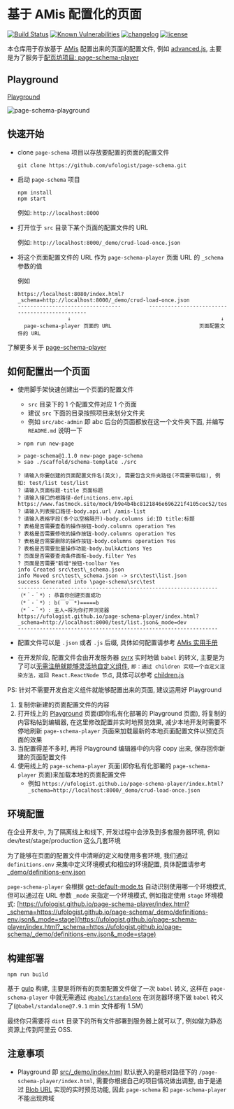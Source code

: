 # 基于 AMis 配置化的页面

[![Build Status][ci-status-image]][ci-status-url] [![Known Vulnerabilities][vulnerabilities-status-image]][vulnerabilities-status-url] [![changelog][changelog-image]][changelog-url] [![license][license-image]][license-url]

[vulnerabilities-status-image]: https://snyk.io/test/npm/page-schema/badge.svg
[vulnerabilities-status-url]: https://snyk.io/test/npm/page-schema
[ci-status-image]: https://travis-ci.com/ufologist/page-schema.svg?branch=master
[ci-status-url]: https://travis-ci.com/ufologist/page-schema
[license-image]: https://img.shields.io/github/license/ufologist/page-schema.svg
[license-url]: https://github.com/ufologist/page-schema/blob/master/LICENSE
[changelog-image]: https://img.shields.io/badge/CHANGE-LOG-blue.svg?style=flat-square
[changelog-url]: https://github.com/ufologist/page-schema/blob/master/CHANGELOG.md

本仓库用于存放基于 [AMis](https://github.com/baidu/amis) 配置出来的页面的配置文件, 例如 [advanced.js](./src/_demo/advanced.js), 主要是为了服务于[配页坊项目: page-schema-player](https://github.com/ufologist/page-schema-player)

## Playground

[Playground](https://ufologist.github.io/page-schema/_demo/index.html)

![page-schema-playground](https://user-images.githubusercontent.com/167221/77224470-ef2f1100-6ba0-11ea-8506-358c6c30e357.gif)

## 快速开始

* clone `page-schema` 项目以存放要配置的页面的配置文件

  ```
  git clone https://github.com/ufologist/page-schema.git
  ```
* 启动 `page-schema` 项目

  ```
  npm install
  npm start
  ```

  例如: `http://localhost:8000`
* 打开位于 `src` 目录下某个页面的配置文件的 URL

  例如: `http://localhost:8000/_demo/crud-load-once.json`
* 将这个页面配置文件的 URL 作为 `page-schema-player` 页面 URL 的 `_schema` 参数的值

  例如
  ```
  https://localhost:8080/index.html?_schema=http://localhost:8000/_demo/crud-load-once.json
  ---------------------------------         -----------------------------------------------
                  ↓                                                ↓
    page-schema-player 页面的 URL                            页面配置文件的 URL
  ```

了解更多关于 [page-schema-player](https://github.com/ufologist/page-schema-player)

## 如何配置出一个页面

* 使用脚手架快速创建出一个页面的配置文件
  * `src` 目录下的 1 个配置文件对应 1 个页面
  * 建议 `src` 下面的目录按照项目来划分文件夹
  * 例如 `src/abc-admin` 即 abc 后台的页面都放在这一个文件夹下面, 并编写 `README.md` 说明一下

  ```
  > npm run new-page

  > page-schema@1.1.0 new-page page-schema
  > sao ./scaffold/schema-template ./src
  
  ? 请输入你要创建的页面配置文件名(英文), 需要包含文件夹路径(不需要带后缀), 例如: test/list test/list
  ? 请输入页面标题-title 页面标题
  ? 请输入接口的根路径-definitions.env.api https://www.fastmock.site/mock/b9e4b4bc8121846e696221f4105cec52/test
  ? 请输入列表接口路径-body.api.url /amis-list
  ? 请输入表格字段(多个以空格隔开)-body.columns id:ID title:标题
  ? 表格是否需要查看的操作按钮-body.columns operation Yes
  ? 表格是否需要修改的操作按钮-body.columns operation Yes
  ? 表格是否需要删除的操作按钮-body.columns operation Yes
  ? 表格是否需要批量操作功能-body.bulkActions Yes
  ? 页面是否需要查询条件面板-body.filter Yes
  ? 页面是否需要"新增"按钮-toolbar Yes
  info Created src\test\_schema.json
  info Moved src\test\_schema.json -> src\test\list.json
  success Generated into \page-schema\src\test
  ----------------------------------------------------------------
  （*＾-＾*）: 恭喜你创建页面成功
  （*＾-＾*）: b(￣▽￣*)=====b
  （*＾-＾*）: 主人~将为你打开浏览器
  https://ufologist.github.io/page-schema-player/index.html?_schema=http://localhost:8000/test/list.json&_mode=dev
  ----------------------------------------------------------------
  ```

* 配置文件可以是 `.json` 或者 `.js` 后缀, 具体如何配置请参考 [AMis 实用手册](https://github.com/ufologist/page-schema-player/blob/master/amis-cookbook.md)
* 在开发阶段, 配置文件会由开发服务器 [svrx](https://github.com/svrxjs/svrx) 实时地做 `babel` 的转义, 主要是为了可以[无需注册就能够灵活地自定义组件](https://baidu.github.io/amis/docs/sdk#%E8%87%AA%E5%AE%9A%E4%B9%89%E7%BB%84%E4%BB%B6), `即：通过 children 实现一个自定义渲染方法，返回 React.ReactNode 节点`, 具体可以参考 [children.js](./src/_demo/children.js)

PS: 针对不需要开发自定义组件就能够配置出来的页面, 建议运用好 Playground
1. 复制你新建的页面配置文件的内容
2. 打开线上的 [Playground](https://ufologist.github.io/page-schema/_demo/index.html) 页面(即你私有化部署的 Playground 页面), 将复制的内容粘帖到编辑器, 在这里修改配置并实时地预览效果, 减少本地开发时需要不停地刷新 `page-schema-player` 页面来加载最新的本地页面配置文件以预览页面的效果
3. 当配置得差不多时, 再将 Playground 编辑器中的内容 copy 出来, 保存回你新建的页面配置文件
4. 使用线上的 `page-schema-player` 页面(即你私有化部署的 `page-schema-player` 页面)来加载本地的页面配置文件
   * 例如 `https://ufologist.github.io/page-schema-player/index.html?_schema=http://localhost:8000/_demo/crud-load-once.json`

## 环境配置

在企业开发中, 为了隔离线上和线下, 开发过程中会涉及到多套服务器环境, 例如 dev/test/stage/production 这么几套环境

为了能够在页面的配置文件中清晰的定义和使用多套环境, 我们通过 `definitions.env` 来集中定义环境模式和相应的环境配置, 具体配置请参考 [_demo/definitions-env.json](https://ufologist.github.io/page-schema/_demo/index.html?schema=https://ufologist.github.io/page-schema/_demo/definitions-env.json)

`page-schema-player` 会根据 [get-default-mode.ts](https://github.com/ufologist/page-schema-player/blob/master/src/ext/get-default-mode.ts) 自动识别使用哪一个环境模式, 但可以通过在 URL 参数 `_mode` 来指定一个环境模式, 例如指定使用 `stage` 环境模式: [https://ufologist.github.io/page-schema-player/index.html?_schema=https://ufologist.github.io/page-schema/_demo/definitions-env.json&_mode=stage](https://ufologist.github.io/page-schema-player/index.html?_schema=https://ufologist.github.io/page-schema/_demo/definitions-env.json&_mode=stage)

## 构建部署

```
npm run build
```

基于 [gulp](https://gulpjs.com/) 构建, 主要是将所有的页面配置文件做了一次 `babel` 转义, 这样在 `page-schema-player` 中就无需通过 [`@babel/standalone`](https://babeljs.io/docs/en/babel-standalone) 在浏览器环境下做 `babel` 转义了(`@babel/standalone@7.9.1` min 文件都有 1.5M)

最终你只需要将 `dist` 目录下的所有文件部署到服务器上就可以了, 例如做为静态资源上传到阿里云 OSS.

## 注意事项

* Playground 即 [src/_demo/index.html](./src/_demo/index.html) 默认嵌入的是相对路径下的 `/page-schema-player/index.html`, 需要你根据自己的项目情况做出调整, 由于是通过 [Blob URL](https://developer.mozilla.org/en-US/docs/Web/API/Blob#JavaScript) 实现的实时预览功能, 因此 `page-schema` 和 `page-schema-player` 不能出现跨域